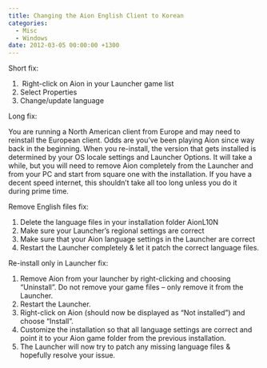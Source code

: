 ```yaml
---
title: Changing the Aion English Client to Korean
categories:
  - Misc
  - Windows
date: 2012-03-05 00:00:00 +1300
---
```

Short fix:

  1.  Right-click on Aion in your Launcher game list
  2. Select Properties
  3. Change/update language

Long fix:
  
You are running a North American client from Europe and may need to reinstall the European client. Odds are you&#8217;ve been playing Aion since way back in the beginning. When you re-install, the version that gets installed is determined by your OS locale settings and Launcher Options. It will take a while, but you will need to remove Aion completely from the Launcher and from your PC and start from square one with the installation. If you have a decent speed internet, this shouldn&#8217;t take all too long unless you do it during prime time.

Remove English files fix:

  1. Delete the language files in your installation folder AionL10N
  2. Make sure your Launcher&#8217;s regional settings are correct
  3. Make sure that your Aion language settings in the Launcher are correct
  4. Restart the Launcher completely & let it patch the correct language files.

Re-install only in Launcher fix:

  1. Remove Aion from your launcher by right-clicking and choosing &#8220;Uninstall&#8221;. Do not remove your game files &#8211; only remove it from the Launcher.
  2. Restart the Launcher.
  3. Right-click on Aion (should now be displayed as &#8220;Not installed&#8221;) and choose &#8220;Install&#8221;.
  4. Customize the installation so that all language settings are correct and point it to your Aion game folder from the previous installation.
  5. The Launcher will now try to patch any missing language files & hopefully resolve your issue.
